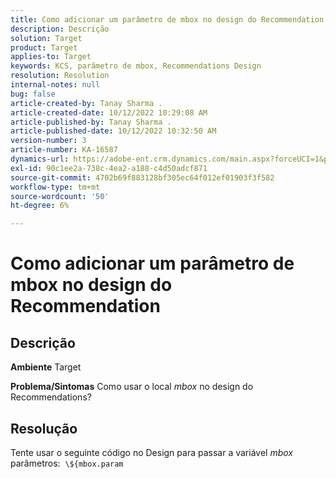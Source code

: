 ```yaml
---
title: Como adicionar um parâmetro de mbox no design do Recommendation
description: Descrição
solution: Target
product: Target
applies-to: Target
keywords: KCS, parâmetro de mbox, Recommendations Design
resolution: Resolution
internal-notes: null
bug: false
article-created-by: Tanay Sharma .
article-created-date: 10/12/2022 10:29:08 AM
article-published-by: Tanay Sharma .
article-published-date: 10/12/2022 10:32:50 AM
version-number: 3
article-number: KA-16587
dynamics-url: https://adobe-ent.crm.dynamics.com/main.aspx?forceUCI=1&pagetype=entityrecord&etn=knowledgearticle&id=22da67b1-184a-ed11-bba2-0022480868ff
exl-id: 90c1ee2a-738c-4ea2-a188-c4d50adcf871
source-git-commit: 4702b69f883128bf305ec64f012ef01903f3f582
workflow-type: tm+mt
source-wordcount: '50'
ht-degree: 6%

---
```


# Como adicionar um parâmetro de mbox no design do Recommendation

## Descrição

<b>Ambiente</b>
Target


<b>Problema/Sintomas</b>
Como usar o local *mbox* no design do Recommendations?


## Resolução


Tente usar o seguinte código no Design para passar a variável *mbox* parâmetros:  `\${mbox.param`
